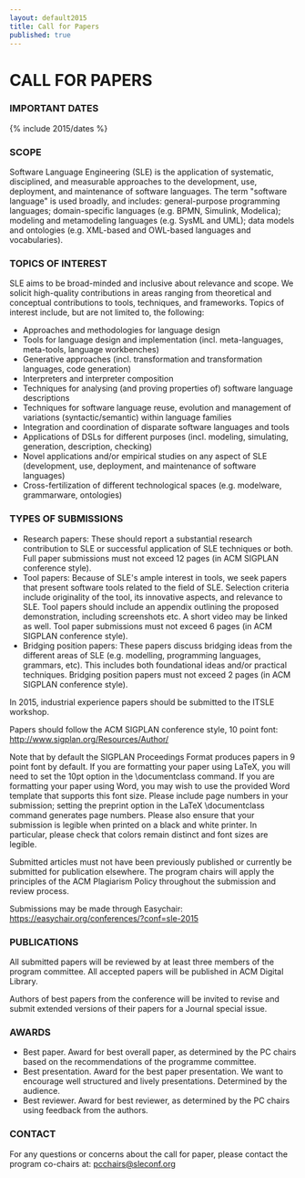 ```yaml
---
layout: default2015
title: Call for Papers
published: true
---
```


# CALL FOR PAPERS


### IMPORTANT DATES

{% include 2015/dates %}

### SCOPE

Software Language Engineering (SLE) is the application of systematic, disciplined, and measurable approaches to the development, use, deployment, and maintenance of software languages. The term "software language" is used broadly, and includes: general-purpose programming languages; domain-specific languages (e.g. BPMN, Simulink, Modelica); modeling and metamodeling languages (e.g. SysML and UML); data models and ontologies (e.g. XML-based and OWL-based languages and vocabularies). 


### TOPICS OF INTEREST

SLE aims to be broad-minded and inclusive about relevance and scope. We solicit high-quality contributions in areas ranging from theoretical and conceptual contributions to tools, techniques, and frameworks. Topics of interest include, but are not limited to, the following:

* Approaches and methodologies for language design
* Tools for language design and implementation (incl. meta-languages, meta-tools, language workbenches)
* Generative approaches (incl. transformation and transformation languages, code generation)
* Interpreters and interpreter composition
* Techniques for analysing (and proving properties of) software language descriptions
* Techniques for software language reuse, evolution and management of variations (syntactic/semantic) within language families
* Integration and coordination of disparate software languages and tools
* Applications of DSLs for different purposes  (incl. modeling, simulating, generation, description, checking)
* Novel applications and/or empirical studies on any aspect of SLE (development, use, deployment, and maintenance of software languages)
* Cross-fertilization of different technological spaces (e.g. modelware, grammarware, ontologies)

### TYPES OF SUBMISSIONS 

* Research papers: These should report a substantial research contribution to SLE or successful application of SLE techniques or both. Full paper submissions must not exceed 12 pages (in ACM SIGPLAN conference style).
* Tool papers: Because of SLE's ample interest in tools, we seek papers that present software tools related to the field of SLE. Selection criteria include originality of the tool, its innovative aspects, and relevance to SLE. Tool papers should include an appendix outlining the proposed demonstration, including screenshots etc. A short video may be linked as well. Tool paper submissions must not exceed 6 pages (in ACM SIGPLAN conference style).
* Bridging position papers: These papers discuss bridging ideas from the different areas of SLE (e.g. modelling, programming languages, grammars, etc). This includes both foundational ideas and/or practical techniques. Bridging position papers must not exceed 2 pages (in ACM SIGPLAN conference style).

In 2015, industrial experience papers should be submitted to the ITSLE workshop.

Papers should follow the  ACM SIGPLAN conference style,  10 point font: <http://www.sigplan.org/Resources/Author/>

Note that by default the SIGPLAN Proceedings Format produces papers in 9 point font by default. If you are formatting your paper using LaTeX, you will need to set the 10pt option in the \documentclass command. If you are formatting your paper using Word, you may wish to use the provided Word template that supports this font size. Please include page numbers in your submission; setting the preprint option in the LaTeX \documentclass command generates page numbers. Please also ensure that your submission is legible when printed on a black and white printer. In particular, please check that colors remain distinct and font sizes are legible.

Submitted articles must not have been previously published or currently be submitted for publication elsewhere. The program chairs will apply the principles of the ACM Plagiarism Policy throughout the submission and review process.

Submissions may be made through Easychair: <https://easychair.org/conferences/?conf=sle-2015>

### PUBLICATIONS

All submitted papers will be reviewed by at least three members of the program committee. All accepted papers will be published in ACM Digital Library.  

Authors of best papers from the conference will be invited to revise and submit extended versions of their papers for a Journal special issue.

### AWARDS

* Best paper. Award for best overall paper, as determined by the PC chairs based on the recommendations of the programme committee.
* Best presentation. Award for the best paper presentation. We want to encourage well structured and lively presentations. Determined by the audience.
* Best reviewer. Award for best reviewer, as determined by the PC chairs using feedback from the authors.

### CONTACT 

For any questions or concerns about the call for paper, please contact the program co-chairs at: pcchairs@sleconf.org

